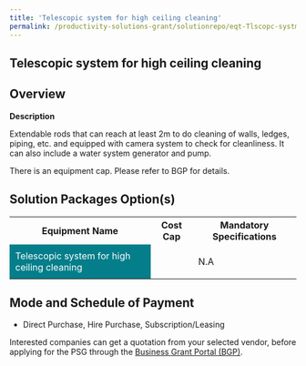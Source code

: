 ```yaml
---
title: 'Telescopic system for high ceiling cleaning'
permalink: /productivity-solutions-grant/solutionrepo/eqt-Tlscopc-systm-for-hgh-clng-clnng-Envronmntl-Srvcs
---
```


## Telescopic system for high ceiling cleaning

## Overview

**Description**

Extendable rods that can reach at least 2m to do cleaning of walls, ledges, piping, etc. and equipped with camera system to check for cleanliness. It can also include a water system generator and pump.

There is an equipment cap. Please refer to BGP for details.

## Solution Packages Option(s)

<table>
<tr>
<th><b>Equipment Name</b></th>
<th><b>Cost Cap</b></th>
<th><b>Mandatory Specifications</b></th>
</tr>
<tr>
<td style='padding: 10px; background-color: #037E8A; color: #FFFFFF;'>Telescopic system for high ceiling cleaning</td>
<td style='padding: 10px;'></td>
<td style='padding: 10px;'>N.A</td>
</tr>
</table>

## Mode and Schedule of Payment

 - Direct Purchase, Hire Purchase, Subscription/Leasing

Interested companies can get a quotation from your selected vendor, before applying for the PSG through the <a href='https://www.businessgrants.gov.sg/' target='_blank' rel='noopener'>Business Grant Portal (BGP)</a>.

<script src="/jquery/resize-tables.js"></script>
